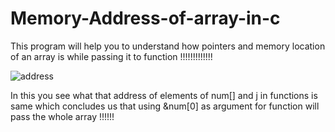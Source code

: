 # Memory-Address-of-array-in-c
This program will help you to understand how pointers and memory location of an array is while passing it to function    !!!!!!!!!!!!!


![address](https://user-images.githubusercontent.com/73981465/216127838-7ccace88-d920-4bcc-b687-5bc85a797895.png)


In this you see what that 
address of elements of num[] and j in functions is same which concludes us that using &num[0] as argument for function will pass the whole array !!!!!!
